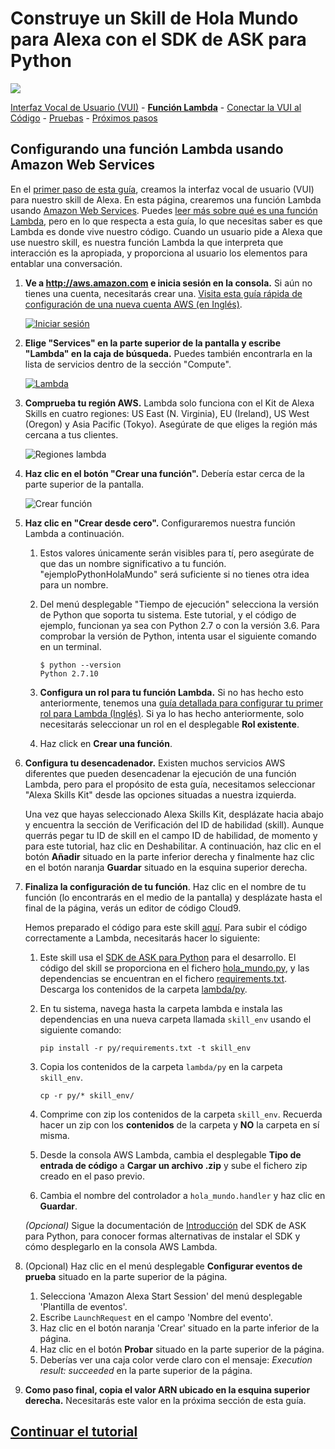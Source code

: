 # Construye un Skill de Hola Mundo para Alexa con el SDK de ASK para Python
<img src="https://m.media-amazon.com/images/G/01/mobile-apps/dex/alexa/alexa-skills-kit/tutorials/quiz-game/header._TTH_.png" />

[Interfaz Vocal de Usuario (VUI)](./1-voice-user-interface.md) - [**Función Lambda**](./2-lambda-function.md) - [Conectar la VUI al Código](./3-connect-vui-to-code.md) - [Pruebas](./4-testing.md) - [Próximos pasos](./5-next-steps.md)

## Configurando una función Lambda usando Amazon Web Services

En el [primer paso de esta guía](1-voice-user-interface.md), creamos la interfaz vocal de usuario (VUI) para nuestro skill de Alexa.  En esta página, crearemos una función Lambda usando [Amazon Web Services](http://aws.amazon.com).  Puedes [leer más sobre qué es una función Lambda](https://aws.amazon.com/es/lambda/), pero en lo que respecta a esta guía, lo que necesitas saber es que Lambda es donde vive nuestro código.  Cuando un usuario pide a Alexa que use nuestro skill, es nuestra función Lambda la que interpreta que interacción es la apropiada, y proporciona al usuario los elementos para entablar una conversación.

1.  **Ve a http://aws.amazon.com e inicia sesión en la consola.** Si aún no tienes una cuenta, necesitarás crear una. [Visita esta guía rápida de configuración de una nueva cuenta AWS (en Inglés)](https://github.com/alexa/alexa-cookbook/blob/master/guides/aws-security-and-setup/set-up-aws.md).

    [![Iniciar sesión](https://i.imgur.com/q1kDpx8.png)](https://console.aws.amazon.com/console/home)

2.  **Elige "Services" en la parte superior de la pantalla y escribe "Lambda" en la caja de búsqueda.**  Puedes también encontrarla en la lista de servicios dentro de la sección "Compute".

    [![Lambda](https://m.media-amazon.com/images/G/01/mobile-apps/dex/alexa/alexa-skills-kit/tutorials/general/2-2-services-lambda._TTH_.png)](https://console.aws.amazon.com/lambda/home)

3.  **Comprueba tu región AWS.** Lambda solo funciona con el Kit de Alexa Skills en cuatro regiones: US East (N. Virginia), EU (Ireland), US West (Oregon) y Asia Pacific (Tokyo).  Asegúrate de que eliges la región más cercana a tus clientes.

    ![Regiones lambda](https://m.media-amazon.com/images/G/01/mobile-apps/dex/alexa/alexa-skills-kit/tutorials/general/2-3-check-region._TTH_.png)

4.  **Haz clic en el botón "Crear una función".** Debería estar cerca de la parte superior de la pantalla.

    ![Crear función](https://i.imgur.com/hjMvbf2.png)

5.  **Haz clic en "Crear desde cero".**  Configuraremos nuestra función Lambda a continuación.
    1. Estos valores únicamente serán visibles para tí, pero asegúrate de que das un nombre significativo a tu función. "ejemploPythonHolaMundo" será suficiente si no tienes otra idea para un nombre.

    2. Del menú desplegable "Tiempo de ejecución" selecciona la versión de Python que soporta tu sistema.  Este tutorial, y el código de ejemplo, funcionan ya sea con Python 2.7 o con la versión 3.6. Para comprobar la versión de Python, intenta usar el siguiente comando en un terminal.
        ```
        $ python --version
        Python 2.7.10
        ```

    3. **Configura un rol para tu función Lambda.**  Si no has hecho esto anteriormente, tenemos una [guía detallada para configurar tu primer rol para Lambda (Inglés)](https://github.com/alexa/alexa-cookbook/blob/master/guides/aws-security-and-setup/lambda-role.md).  Si ya lo has hecho anteriormente, solo necesitarás seleccionar un rol en el desplegable **Rol existente**.

    4. Haz click en **Crear una función**.

6.  **Configura tu desencadenador.** Existen muchos servicios AWS diferentes que pueden desencadenar la ejecución de una función Lambda, pero para el propósito de esta guía, necesitamos seleccionar "Alexa Skills Kit" desde las opciones situadas a nuestra izquierda.

    Una vez que hayas seleccionado Alexa Skills Kit, desplázate hacia abajo y encuentra la sección de Verificación del ID de habilidad (skill). Aunque querrás pegar tu ID de skill en el campo ID de habilidad, de momento y para este tutorial, haz clic en Deshabilitar.  A continuación, haz clic en el botón **Añadir** situado en la parte inferior derecha y finalmente haz clic en el botón naranja **Guardar** situado en la esquina superior derecha.

7.  **Finaliza la configuración de tu función**. Haz clic en el nombre de tu función (lo encontrarás en el medio de la pantalla) y desplázate hasta el final de la página, verás un editor de código Cloud9.

    Hemos preparado el código para este skill [aquí](../lambda/py). Para subir el código correctamente a Lambda, necesitarás hacer lo siguiente:

    1. Este skill usa el [SDK de ASK para Python](https://github.com/alexa/alexa-skills-kit-sdk-for-python) para el desarrollo. El código del skill se proporciona en el fichero [hola_mundo.py](../lambda/py/hola_mundo.py), y las dependencias se encuentran en el fichero [requirements.txt](../lambda/py/requirements.txt). Descarga los contenidos de la carpeta [lambda/py](../lambda/py).
    2. En tu sistema, navega hasta la carpeta lambda e instala las dependencias en una nueva carpeta llamada `skill_env` usando el siguiente comando:

        ```
        pip install -r py/requirements.txt -t skill_env
        ```

    3. Copia los contenidos de la carpeta `lambda/py` en la carpeta `skill_env`.

        ```
        cp -r py/* skill_env/
        ```

    4. Comprime con zip los contenidos de la carpeta `skill_env`. Recuerda hacer un zip con los **contenidos** de la carpeta y **NO** la carpeta en sí misma.
    5. Desde la consola AWS Lambda, cambia el desplegable **Tipo de entrada de código** a **Cargar un archivo .zip** y sube el fichero zip creado en el paso previo.
    6. Cambia el nombre del controlador a ``hola_mundo.handler`` y haz clic en **Guardar**.

    *(Opcional)* Sigue la documentación de [Introducción](https://alexa-skills-kit-python-sdk.readthedocs.io/en/latest/GETTING_STARTED.html#adding-the-ask-sdk-for-python-to-your-project) del SDK de ASK para Python, para conocer formas alternativas de instalar el SDK y cómo desplegarlo en la consola AWS Lambda.

8. (Opcional) Haz clic en el menú desplegable **Configurar eventos de prueba** situado en la parte superior de la página.

    1. Selecciona 'Amazon Alexa Start Session' del menú desplegable 'Plantilla de eventos'.
    2. Escribe `LaunchRequest` en el campo 'Nombre del evento'.
    3. Haz clic en el botón naranja 'Crear' situado en la parte inferior de la página.
    4. Haz clic en el botón **Probar** situado en la parte superior de la página.
    5. Deberías ver una caja color verde claro con el mensaje: *Execution result: succeeded* en la parte superior de la página.

9. **Como paso final, copia el valor ARN ubicado en la esquina superior derecha.** Necesitarás este valor en la próxima sección de esta guía.

[Continuar el tutorial](3-connect-vui-to-code.md)
----